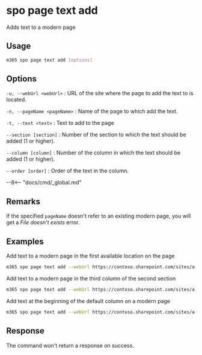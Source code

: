 # spo page text add

Adds text to a modern page

## Usage

```sh
m365 spo page text add [options]
```

## Options

`-u, --webUrl <webUrl>`
: URL of the site where the page to add the text to is located.

`-n, --pageName <pageName>`
: Name of the page to which add the text.

`-t, --text <text>`
: Text to add to the page

`--section [section]`
: Number of the section to which the text should be added (1 or higher).

`--column [column]`
: Number of the column in which the text should be added (1 or higher).

`--order [order]`
: Order of the text in the column.

--8<-- "docs/cmd/_global.md"

## Remarks

If the specified `pageName` doesn't refer to an existing modern page, you will get a _File doesn't exists_ error.

## Examples

Add text to a modern page in the first available location on the page

```sh
m365 spo page text add --webUrl https://contoso.sharepoint.com/sites/a-team --pageName page.aspx --text 'Hello world'
```

Add text to a modern page in the third column of the second section

```sh
m365 spo page text add --webUrl https://contoso.sharepoint.com/sites/a-team --pageName page.aspx --text 'Hello world' --section 2 --column 3
```

Add text at the beginning of the default column on a modern page

```sh
m365 spo page text add --webUrl https://contoso.sharepoint.com/sites/a-team --pageName page.aspx --text 'Hello world' --order 1
```

## Response

The command won't return a response on success.
